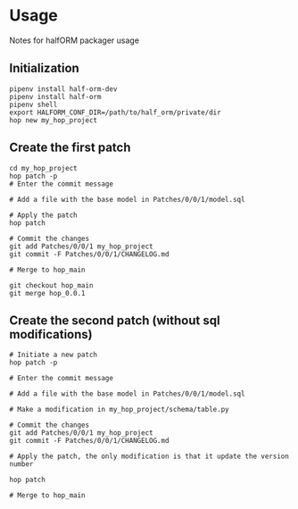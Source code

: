 # Usage

Notes for halfORM packager usage

## Initialization

```
pipenv install half-orm-dev
pipenv install half-orm
pipenv shell
export HALFORM_CONF_DIR=/path/to/half_orm/private/dir
hop new my_hop_project
```

## Create the first patch

```
cd my_hop_project
hop patch -p
# Enter the commit message

# Add a file with the base model in Patches/0/0/1/model.sql

# Apply the patch
hop patch

# Commit the changes
git add Patches/0/0/1 my_hop_project
git commit -F Patches/0/0/1/CHANGELOG.md

# Merge to hop_main

git checkout hop_main
git merge hop_0.0.1
```

## Create the second patch (without sql modifications)

```
# Initiate a new patch
hop patch -p

# Enter the commit message

# Add a file with the base model in Patches/0/0/1/model.sql

# Make a modification in my_hop_project/schema/table.py

# Commit the changes
git add Patches/0/0/1 my_hop_project
git commit -F Patches/0/0/1/CHANGELOG.md

# Apply the patch, the only modification is that it update the version number

hop patch

# Merge to hop_main
```

